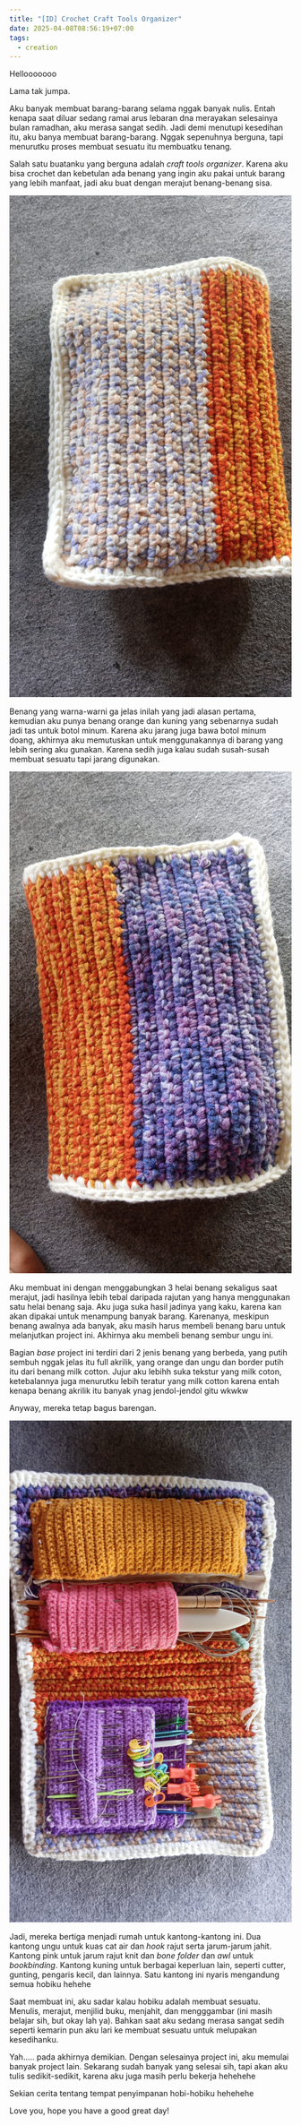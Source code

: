 ```yaml
---
title: "[ID] Crochet Craft Tools Organizer"
date: 2025-04-08T08:56:19+07:00
tags:
  - creation
---
```

Hellooooooo

Lama tak jumpa. 

Aku banyak membuat barang-barang selama nggak banyak nulis. Entah kenapa saat diluar sedang ramai arus lebaran dna merayakan selesainya bulan ramadhan, aku merasa sangat sedih. Jadi demi menutupi kesedihan itu, aku banya membuat barang-barang. Nggak sepenuhnya berguna, tapi menurutku proses membuat sesuatu itu membuatku tenang. 

Salah satu buatanku yang berguna adalah *craft tools organizer*. Karena aku bisa crochet dan kebetulan ada benang yang ingin aku pakai untuk barang yang lebih manfaat, jadi aku buat dengan merajut benang-benang sisa. 

![tampak belakang craft tools organizerku](IMG_20250314_124610.jpg)

Benang yang warna-warni ga jelas inilah yang jadi alasan pertama, kemudian aku punya benang orange dan kuning yang sebenarnya sudah jadi tas untuk botol minum. Karena aku jarang juga bawa botol minum doang, akhirnya aku memutuskan untuk menggunakannya di barang yang lebih sering aku gunakan. Karena sedih juga kalau sudah susah-susah membuat sesuatu tapi jarang digunakan. 

![tampak depan craft tools organizer](IMG_20250314_124557.jpg)

Aku membuat ini dengan menggabungkan 3 helai benang sekaligus saat merajut, jadi hasilnya lebih tebal daripada rajutan yang hanya menggunakan satu helai benang saja. Aku juga suka hasil jadinya yang kaku, karena kan akan dipakai untuk menampung banyak barang. Karenanya, meskipun benang awalnya ada banyak, aku masih harus membeli benang baru untuk melanjutkan project ini. Akhirnya aku membeli benang sembur ungu ini.

Bagian *base* project ini terdiri dari 2 jenis benang yang berbeda, yang putih sembuh nggak jelas itu full akrilik, yang orange dan ungu dan border putih itu dari benang milk cotton. Jujur aku lebihh suka tekstur yang milk coton, ketebalannya juga menurutku lebih teratur yang milk cotton karena entah kenapa benang akrilik itu banyak ynag jendol-jendol gitu wkwkw

Anyway, mereka tetap bagus barengan. 

![tampak dalam](IMG_20250314_124603.jpg)

Jadi, mereka bertiga menjadi rumah untuk kantong-kantong ini. Dua kantong ungu untuk kuas cat air dan *hook* rajut serta jarum-jarum jahit. Kantong pink untuk jarum rajut knit dan *bone folder* dan *awl* untuk *bookbinding*. Kantong kuning untuk berbagai keperluan lain, seperti cutter, gunting, pengaris kecil, dan lainnya. Satu kantong ini nyaris mengandung semua hobiku hehehe

Saat membuat ini, aku sadar kalau hobiku adalah membuat sesuatu. Menulis, merajut, menjilid buku, menjahit, dan mengggambar (ini masih belajar sih, but okay lah ya). Bahkan saat aku sedang merasa sangat sedih seperti kemarin pun aku lari ke membuat sesuatu untuk melupakan kesedihanku.

Yah..... pada akhirnya demikian. Dengan selesainya project ini, aku memulai banyak project lain. Sekarang sudah banyak yang selesai sih, tapi akan aku tulis sedikit-sedikit, karena aku juga masih perlu bekerja hehehehe

Sekian cerita tentang tempat penyimpanan hobi-hobiku hehehehe 

Love you, hope you have a good great day!